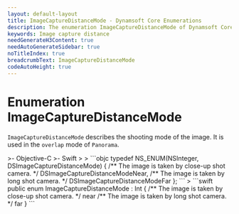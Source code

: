 ```yaml
---
layout: default-layout
title: ImageCaptureDistanceMode - Dynamsoft Core Enumerations
description: The enumeration ImageCaptureDistanceMode of Dynamsoft Core is used to distinguish the close-up images from the prospect images.
keywords: Image capture distance
needGenerateH3Content: true
needAutoGenerateSidebar: true
noTitleIndex: true
breadcrumbText: ImageCaptureDistanceMode
codeAutoHeight: true
---
```


# Enumeration ImageCaptureDistanceMode

`ImageCaptureDistanceMode` describes the shooting mode of the image. It is used in the `overlap` mode of `Panorama`.

<div class="sample-code-prefix template2"></div>
   >- Objective-C
   >- Swift
   >
>
```objc
typedef NS_ENUM(NSInteger, DSImageCaptureDistanceMode)
{
   /** The image is taken by close-up shot camera. */
   DSImageCaptureDistanceModeNear,
   /** The image is taken by long shot camera. */
   DSImageCaptureDistanceModeFar
};
```
>
```swift
public enum ImageCaptureDistanceMode : Int
{
   /** The image is taken by close-up shot camera. */
   near
   /** The image is taken by long shot camera. */
   far
}
```
